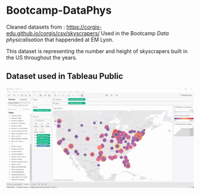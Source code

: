# Bootcamp-DataPhys

Cleaned datasets from : https://corgis-edu.github.io/corgis/csv/skyscrapers/
Used in the Bootcamp *Data physicalisation* that happended at EM Lyon.

This dataset is representing the number and height of skyscrapers built in the US throughout the years.

## Dataset used in Tableau Public
![data set from tableau](./Capture_dcran_2020-10-31__10.41.05.png)
